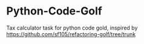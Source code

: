 # Python-Code-Golf
Tax calculator task for python code gold, inspired by  https://github.com/sf105/refactoring-golf/tree/trunk
